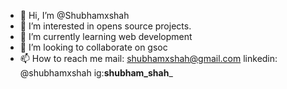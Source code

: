 - 👋 Hi, I’m @Shubhamxshah
- 👀 I’m interested in  opens source projects.
- 🌱 I’m currently learning web development
- 💞️ I’m looking to collaborate on gsoc
- 📫 How to reach me mail: shubhamxshah@gmail.com
       linkedin: @shubhamxshah
       ig:__shubham_shah___
       

<!---
Shubhamxshah/Shubhamxshah is a ✨ special ✨ repository because its `README.md` (this file) appears on your GitHub profile.
You can click the Preview link to take a look at your changes.
--->
